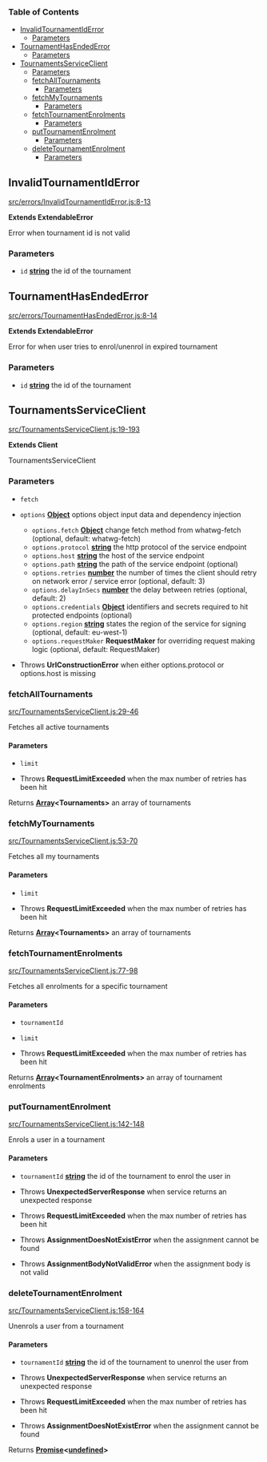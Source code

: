 <!-- Generated by documentation.js. Update this documentation by updating the source code. -->

### Table of Contents

-   [InvalidTournamentIdError][1]
    -   [Parameters][2]
-   [TournamentHasEndedError][3]
    -   [Parameters][4]
-   [TournamentsServiceClient][5]
    -   [Parameters][6]
    -   [fetchAllTournaments][7]
        -   [Parameters][8]
    -   [fetchMyTournaments][9]
        -   [Parameters][10]
    -   [fetchTournamentEnrolments][11]
        -   [Parameters][12]
    -   [putTournamentEnrolment][13]
        -   [Parameters][14]
    -   [deleteTournamentEnrolment][15]
        -   [Parameters][16]

## InvalidTournamentIdError

[src/errors/InvalidTournamentIdError.js:8-13][17]

**Extends ExtendableError**

Error when tournament id is not valid

### Parameters

-   `id` **[string][18]** the id of the tournament

## TournamentHasEndedError

[src/errors/TournamentHasEndedError.js:8-14][19]

**Extends ExtendableError**

Error for when user tries to enrol/unenrol in expired tournament

### Parameters

-   `id` **[string][18]** the id of the tournament

## TournamentsServiceClient

[src/TournamentsServiceClient.js:19-193][20]

**Extends Client**

TournamentsServiceClient

### Parameters

-   `fetch`  
-   `options` **[Object][21]** options object input data and dependency injection
    -   `options.fetch` **[Object][21]** change fetch method from whatwg-fetch (optional, default: whatwg-fetch)
    -   `options.protocol` **[string][18]** the http protocol of the service endpoint
    -   `options.host` **[string][18]** the host of the service endpoint
    -   `options.path` **[string][18]** the path of the service endpoint (optional)
    -   `options.retries` **[number][22]** the number of times the client should retry on network error / service error (optional, default: 3)
    -   `options.delayInSecs` **[number][22]** the delay between retries (optional, default: 2)
    -   `options.credentials` **[Object][21]** identifiers and secrets required to hit protected endpoints (optional)
    -   `options.region` **[string][18]** states the region of the service for signing (optional, default: eu-west-1)
    -   `options.requestMaker` **RequestMaker** for overriding request making logic (optional, default: RequestMaker)


-   Throws **UrlConstructionError** when either options.protocol or options.host is missing

### fetchAllTournaments

[src/TournamentsServiceClient.js:29-46][23]

Fetches all active tournaments

#### Parameters

-   `limit`  


-   Throws **RequestLimitExceeded** when the max number of retries has been hit

Returns **[Array][24]&lt;Tournaments>** an array of tournaments

### fetchMyTournaments

[src/TournamentsServiceClient.js:53-70][25]

Fetches all my tournaments

#### Parameters

-   `limit`  


-   Throws **RequestLimitExceeded** when the max number of retries has been hit

Returns **[Array][24]&lt;Tournaments>** an array of tournaments

### fetchTournamentEnrolments

[src/TournamentsServiceClient.js:77-98][26]

Fetches all enrolments for a specific tournament

#### Parameters

-   `tournamentId`  
-   `limit`  


-   Throws **RequestLimitExceeded** when the max number of retries has been hit

Returns **[Array][24]&lt;TournamentEnrolments>** an array of tournament enrolments

### putTournamentEnrolment

[src/TournamentsServiceClient.js:142-148][27]

Enrols a user in a tournament

#### Parameters

-   `tournamentId` **[string][18]** the id of the tournament to enrol the user in


-   Throws **UnexpectedServerResponse** when service returns an unexpected response
-   Throws **RequestLimitExceeded** when the max number of retries has been hit
-   Throws **AssignmentDoesNotExistError** when the assignment cannot be found
-   Throws **AssignmentBodyNotValidError** when the assignment body is not valid

### deleteTournamentEnrolment

[src/TournamentsServiceClient.js:158-164][28]

Unenrols a user from a tournament

#### Parameters

-   `tournamentId` **[string][18]** the id of the tournament to unenrol the user from


-   Throws **UnexpectedServerResponse** when service returns an unexpected response
-   Throws **RequestLimitExceeded** when the max number of retries has been hit
-   Throws **AssignmentDoesNotExistError** when the assignment cannot be found

Returns **[Promise][29]&lt;[undefined][30]>** 

[1]: #invalidtournamentiderror

[2]: #parameters

[3]: #tournamenthasendederror

[4]: #parameters-1

[5]: #tournamentsserviceclient

[6]: #parameters-2

[7]: #fetchalltournaments

[8]: #parameters-3

[9]: #fetchmytournaments

[10]: #parameters-4

[11]: #fetchtournamentenrolments

[12]: #parameters-5

[13]: #puttournamentenrolment

[14]: #parameters-6

[15]: #deletetournamentenrolment

[16]: #parameters-7

[17]: https://git@github.com/:bodd1133/tournamentsServiceClient/blob/10c5325fd8fda90409546c625315b95f6d23eca4/src/errors/InvalidTournamentIdError.js#L8-L13 "Source code on GitHub"

[18]: https://developer.mozilla.org/docs/Web/JavaScript/Reference/Global_Objects/String

[19]: https://git@github.com/:bodd1133/tournamentsServiceClient/blob/10c5325fd8fda90409546c625315b95f6d23eca4/src/errors/TournamentHasEndedError.js#L8-L14 "Source code on GitHub"

[20]: https://git@github.com/:bodd1133/tournamentsServiceClient/blob/10c5325fd8fda90409546c625315b95f6d23eca4/src/TournamentsServiceClient.js#L19-L193 "Source code on GitHub"

[21]: https://developer.mozilla.org/docs/Web/JavaScript/Reference/Global_Objects/Object

[22]: https://developer.mozilla.org/docs/Web/JavaScript/Reference/Global_Objects/Number

[23]: https://git@github.com/:bodd1133/tournamentsServiceClient/blob/10c5325fd8fda90409546c625315b95f6d23eca4/src/TournamentsServiceClient.js#L29-L46 "Source code on GitHub"

[24]: https://developer.mozilla.org/docs/Web/JavaScript/Reference/Global_Objects/Array

[25]: https://git@github.com/:bodd1133/tournamentsServiceClient/blob/10c5325fd8fda90409546c625315b95f6d23eca4/src/TournamentsServiceClient.js#L53-L70 "Source code on GitHub"

[26]: https://git@github.com/:bodd1133/tournamentsServiceClient/blob/10c5325fd8fda90409546c625315b95f6d23eca4/src/TournamentsServiceClient.js#L77-L98 "Source code on GitHub"

[27]: https://git@github.com/:bodd1133/tournamentsServiceClient/blob/10c5325fd8fda90409546c625315b95f6d23eca4/src/TournamentsServiceClient.js#L142-L148 "Source code on GitHub"

[28]: https://git@github.com/:bodd1133/tournamentsServiceClient/blob/10c5325fd8fda90409546c625315b95f6d23eca4/src/TournamentsServiceClient.js#L158-L164 "Source code on GitHub"

[29]: https://developer.mozilla.org/docs/Web/JavaScript/Reference/Global_Objects/Promise

[30]: https://developer.mozilla.org/docs/Web/JavaScript/Reference/Global_Objects/undefined
